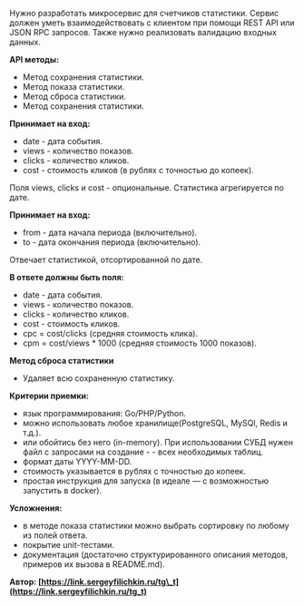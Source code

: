 Нужно разработать микросервис для счетчиков статистики. Сервис должен уметь взаимодействовать с клиентом при помощи REST API или JSON RPC запросов. Также нужно реализовать валидацию входных данных.

**API методы:**

* Метод сохранения статистики.  
* Метод показа статистики.  
* Метод сброса статистики.  
* Метод сохранения статистики.

**Принимает на вход:**

* date \- дата события.  
* views \- количество показов.  
* clicks \- количество кликов.  
* cost \- стоимость кликов (в рублях с точностью до копеек).

Поля views, clicks и cost \- опциональные. Статистика агрегируется по дате.

**Принимает на вход:**

* from \- дата начала периода (включительно).  
* to \- дата окончания периода (включительно).

Отвечает статистикой, отсортированной по дате. 

**В ответе должны быть поля:**

* date \- дата события.  
* views \- количество показов.  
* clicks \- количество кликов.  
* cost \- стоимость кликов.  
* cpc \= cost/clicks (средняя стоимость клика).  
* cpm \= cost/views \* 1000 (средняя стоимость 1000 показов).

**Метод сброса статистики**

* Удаляет всю сохраненную статистику.

**Критерии приемки:**

* язык программирования: Go/PHP/Python.  
* можно использовать любое хранилище(PostgreSQL, MySQl, Redis и т.д.).  
* или обойтись без него (in-memory). При использовании СУБД нужен файл с запросами на создание \- \- всех необходимых таблиц.  
* формат даты YYYY-MM-DD.  
* стоимость указывается в рублях с точностью до копеек.  
* простая инструкция для запуска (в идеале — с возможностью запустить в docker).

**Усложнения:**

* в методе показа статистики можно выбрать сортировку по любому из полей ответа.  
* покрытие unit-тестами.  
* документация (достаточно структурированного описания методов, примеров их вызова в README.md).

**Автор: [https://link.sergeyfilichkin.ru/tg\_t](https://link.sergeyfilichkin.ru/tg_t)**